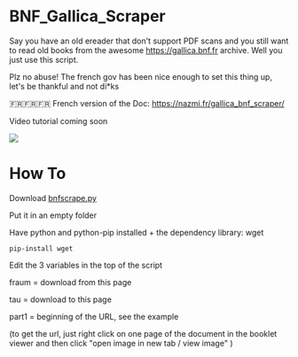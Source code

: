 # BNF_Gallica_Scraper

Say you have an old ereader that don't support PDF scans and you still want to read old books from the awesome https://gallica.bnf.fr archive. Well you just use this script.

Plz no abuse! The french gov has been nice enough to set this thing up, let's be thankful and not di\*ks

🇫🇷🇫🇷🇫🇷 French version of the Doc: https://nazmi.fr/gallica_bnf_scraper/

Video tutorial coming soon

![](https://nazmi.fr/journal/wp-content/uploads/2020/04/gallica_pirate_scraper_t%C3%A9l%C3%A9charger.png)

# How To

Download [bnfscrape.py](https://raw.githubusercontent.com/nazmifr/BNF_Gallica_Scraper/master/bnfscrape.py)

Put it in an empty folder

Have python and python-pip installed + the dependency library: wget 

```pip-install wget```

Edit the 3 variables in the top of the script

fraum = download from this page

tau = download to this page

part1 = beginning of the URL, see the example

(to get the url, just right click on one page of the document in the booklet viewer and then click "open image in new tab / view image" )
